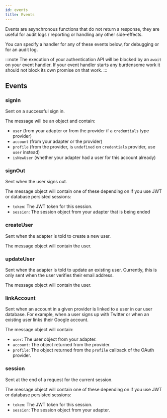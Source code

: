 ```yaml
---
id: events
title: Events
---
```


Events are asynchronous functions that do not return a response, they are useful for audit logs / reporting or handling any other side-effects.

You can specify a handler for any of these events below, for debugging or for an audit log.

:::note
The execution of your authentication API will be blocked by an `await` on your event handler. If your event handler starts any burdensome work it should not block its own promise on that work.
:::

## Events

### signIn

Sent on a successful sign in.

The message will be an object and contain:

- `user` (from your adapter or from the provider if a `credentials` type provider)
- `account` (from your adapter or the provider)
- `profile` (from the provider, is `undefined` on `credentials` provider, use `user` instead)
- `isNewUser` (whether your adapter had a user for this account already)

### signOut

Sent when the user signs out.

The message object will contain one of these depending on if you use JWT or database persisted sessions:

- `token`: The JWT token for this session.
- `session`: The session object from your adapter that is being ended

### createUser

Sent when the adapter is told to create a new user.

The message object will contain the user.

### updateUser

Sent when the adapter is told to update an existing user. Currently, this is only sent when the user verifies their email address.

The message object will contain the user.

### linkAccount

Sent when an account in a given provider is linked to a user in our user database. For example, when a user signs up with Twitter or when an existing user links their Google account.

The message object will contain:

- `user`: The user object from your adapter.
- `account`: The object returned from the provider.
- `profile`: The object returned from the `profile` callback of the OAuth provider.

### session

Sent at the end of a request for the current session.

The message object will contain one of these depending on if you use JWT or database persisted sessions:

- `token`: The JWT token for this session.
- `session`: The session object from your adapter.
